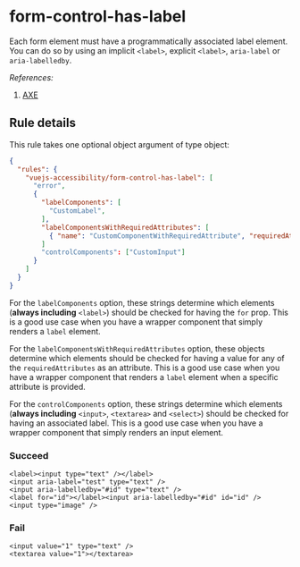 # form-control-has-label

Each form element must have a programmatically associated label element. You can do so by using an implicit `<label>`, explicit `<label>`, `aria-label` or `aria-labelledby`.

_References:_

1. [AXE](https://dequeuniversity.com/rules/axe/2.1/label)

## Rule details

This rule takes one optional object argument of type object:

```json
{
  "rules": {
    "vuejs-accessibility/form-control-has-label": [
      "error",
      {
        "labelComponents": [
          "CustomLabel",
        ],
        "labelComponentsWithRequiredAttributes": [
          { "name": "CustomComponentWithRequiredAttribute", "requiredAttributes": ["label"] },
        ]
        "controlComponents": ["CustomInput"]
      }
    ]
  }
}
```

For the `labelComponents` option, these strings determine which elements (**always including** `<label>`) should be checked for having the `for` prop. This is a good use case when you have a wrapper component that simply renders a `label` element.

For the `labelComponentsWithRequiredAttributes` option, these objects determine which elements should be checked for having a value for any of the `requiredAttributes` as an attribute. This is a good use case when you have a wrapper component that renders a `label` element when a specific attribute is provided.

For the `controlComponents` option, these strings determine which elements (**always including** `<input>`, `<textarea>` and `<select>`) should be checked for having an associated label. This is a good use case when you have a wrapper component that simply renders an input element.

### Succeed

```
<label><input type="text" /></label>
<input aria-label="test" type="text" />
<input aria-labelledby="#id" type="text" />
<label for="id"></label><input aria-labelledby="#id" id="id" />
<input type="image" />
```

### Fail

```
<input value="1" type="text" />
<textarea value="1"></textarea>
```
